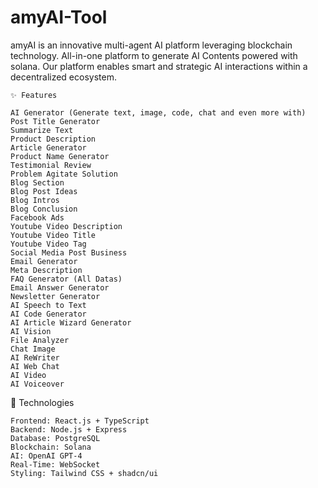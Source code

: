# amyAI-Tool
amyAI is an innovative multi-agent AI platform leveraging blockchain technology. 
All-in-one platform to generate AI Contents powered with solana. Our platform enables smart and strategic AI interactions within a decentralized ecosystem.


    ✨ Features

    AI Generator (Generate text, image, code, chat and even more with)
    Post Title Generator 
    Summarize Text 
    Product Description
    Article Generator 
    Product Name Generator 
    Testimonial Review 
    Problem Agitate Solution 
    Blog Section 
    Blog Post Ideas 
    Blog Intros 
    Blog Conclusion
    Facebook Ads 
    Youtube Video Description 
    Youtube Video Title
    Youtube Video Tag 
    Social Media Post Business
    Email Generator 
    Meta Description
    FAQ Generator (All Datas) 
    Email Answer Generator 
    Newsletter Generator 
    AI Speech to Text 
    AI Code Generator 
    AI Article Wizard Generator
    AI Vision 
    File Analyzer 
    Chat Image 
    AI ReWriter 
    AI Web Chat
    AI Video 
    AI Voiceover 

🚀 Technologies

    Frontend: React.js + TypeScript
    Backend: Node.js + Express
    Database: PostgreSQL
    Blockchain: Solana
    AI: OpenAI GPT-4
    Real-Time: WebSocket
    Styling: Tailwind CSS + shadcn/ui

